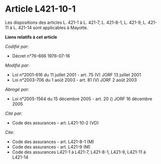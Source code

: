 # Article L421-10-1

Les dispositions des articles L. 421-1 à L. 421-7, L. 421-8-1, L. 421-9, L. 421-11 à L. 421-14 sont applicables à Mayotte.

**Liens relatifs à cet article**

_Codifié par_:

  - Décret n°76-666 1976-07-16

_Modifié par_:

  - Loi n°2001-616 du 11 juillet 2001 - art. 75 (V) JORF 13 juillet 2001
  - Loi n°2003-706 du 1 août 2003 - art. 81 (V) JORF 2 août 2003

_Abrogé par_:

  - Loi n°2005-1564 du 15 décembre 2005 - art. 20 () JORF 16 décembre 2005

_Cité par_:

  - Code des assurances - art. L421-10-2 (VD)

_Cite_:

  - Code des assurances - art. L421-8-1 (M)
  - Code des assurances - art. L421-9 (M)
  - Code des assurances L421-1 à L421-7, L421-8-1, L421-9, L421-11 à L421-14
